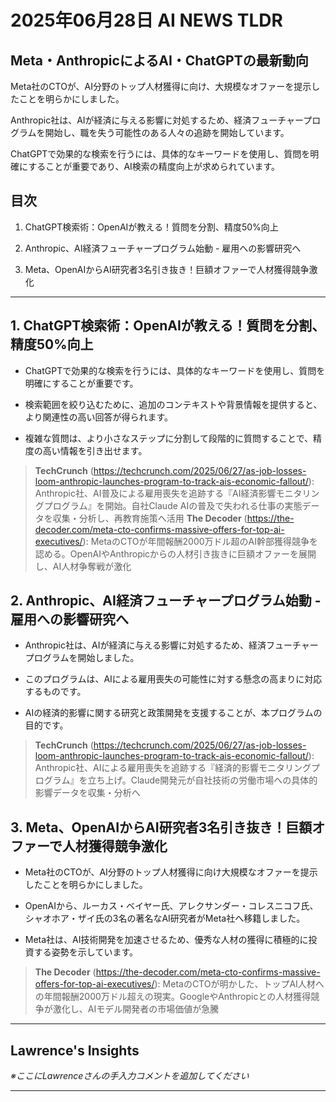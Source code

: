 # 2025年06月28日 AI NEWS TLDR

## Meta・AnthropicによるAI・ChatGPTの最新動向

Meta社のCTOが、AI分野のトップ人材獲得に向け、大規模なオファーを提示したことを明らかにしました。

Anthropic社は、AIが経済に与える影響に対処するため、経済フューチャープログラムを開始し、職を失う可能性のある人々の追跡を開始しています。

ChatGPTで効果的な検索を行うには、具体的なキーワードを使用し、質問を明確にすることが重要であり、AI検索の精度向上が求められています。

## 目次

1. ChatGPT検索術：OpenAIが教える！質問を分割、精度50%向上

2. Anthropic、AI経済フューチャープログラム始動 - 雇用への影響研究へ

3. Meta、OpenAIからAI研究者3名引き抜き！巨額オファーで人材獲得競争激化

---

## 1. ChatGPT検索術：OpenAIが教える！質問を分割、精度50%向上

- ChatGPTで効果的な検索を行うには、具体的なキーワードを使用し、質問を明確にすることが重要です。

- 検索範囲を絞り込むために、追加のコンテキストや背景情報を提供すると、より関連性の高い回答が得られます。

- 複雑な質問は、より小さなステップに分割して段階的に質問することで、精度の高い情報を引き出せます。

> **TechCrunch** (https://techcrunch.com/2025/06/27/as-job-losses-loom-anthropic-launches-program-to-track-ais-economic-fallout/): Anthropic社、AI普及による雇用喪失を追跡する『AI経済影響モニタリングプログラム』を開始。自社Claude AIの普及で失われる仕事の実態データを収集・分析し、再教育施策へ活用
> **The Decoder** (https://the-decoder.com/meta-cto-confirms-massive-offers-for-top-ai-executives/): MetaのCTOが年間報酬2000万ドル超のAI幹部獲得競争を認める。OpenAIやAnthropicからの人材引き抜きに巨額オファーを展開し、AI人材争奪戦が激化

## 2. Anthropic、AI経済フューチャープログラム始動 - 雇用への影響研究へ

- Anthropic社は、AIが経済に与える影響に対処するため、経済フューチャープログラムを開始しました。

- このプログラムは、AIによる雇用喪失の可能性に対する懸念の高まりに対応するものです。

- AIの経済的影響に関する研究と政策開発を支援することが、本プログラムの目的です。

> **TechCrunch** (https://techcrunch.com/2025/06/27/as-job-losses-loom-anthropic-launches-program-to-track-ais-economic-fallout/): Anthropic社、AIによる雇用喪失を追跡する『経済的影響モニタリングプログラム』を立ち上げ。Claude開発元が自社技術の労働市場への具体的影響データを収集・分析へ

## 3. Meta、OpenAIからAI研究者3名引き抜き！巨額オファーで人材獲得競争激化

- Meta社のCTOが、AI分野のトップ人材獲得に向け大規模なオファーを提示したことを明らかにしました。

- OpenAIから、ルーカス・ベイヤー氏、アレクサンダー・コレスニコフ氏、シャオホア・ザイ氏の3名の著名なAI研究者がMeta社へ移籍しました。

- Meta社は、AI技術開発を加速させるため、優秀な人材の獲得に積極的に投資する姿勢を示しています。

> **The Decoder** (https://the-decoder.com/meta-cto-confirms-massive-offers-for-top-ai-executives/): MetaのCTOが明かした、トップAI人材への年間報酬2000万ドル超えの現実。GoogleやAnthropicとの人材獲得競争が激化し、AIモデル開発者の市場価値が急騰

---

## Lawrence's Insights

*※ここにLawrenceさんの手入力コメントを追加してください*

---

